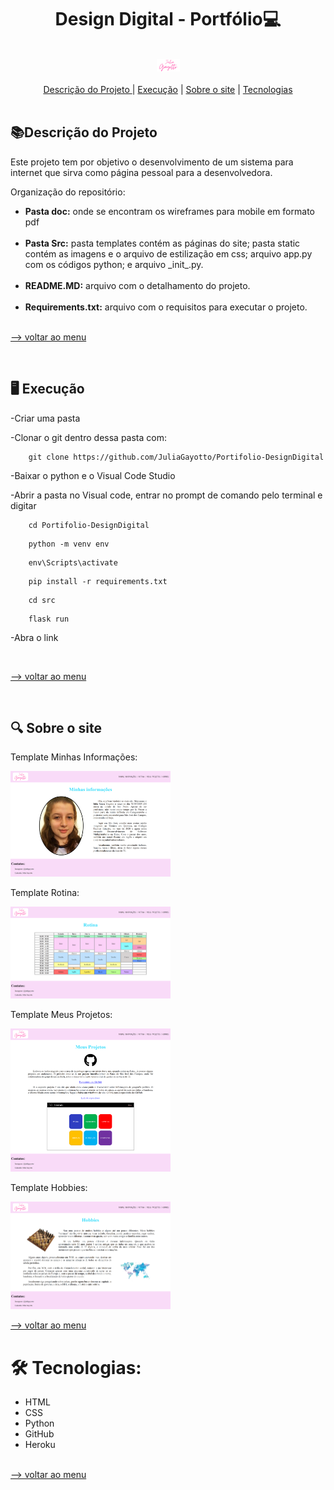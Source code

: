 <h1 align="center">Design Digital - Portfólio💻</h1>

<br>
<div align='center'>
<img src="Src\static\imagens\logo.png" style="zoom:25%;"/>
</div>
<br>

<div align='center'> <a href='#-descrição-do-projeto-'>Descrição do Projeto </a> |  <a href='#-execução-'>Execução</a> | <a href='#-sobre-o-site-'>Sobre o site</a> | <a href='#-tecnologias'>Tecnologias</a> </div>

<br>

<h2> 📚Descrição do Projeto </h2>
<p> Este projeto tem por objetivo o desenvolvimento de um sistema para internet que sirva como página pessoal para a desenvolvedora.</p> 
<p>Organização do repositório:</p>
<ul>
    <li><strong>Pasta doc:</strong> onde se encontram os wireframes para mobile em formato pdf </li>
    <br>
     <li><strong>Pasta Src:</strong> pasta templates contém as páginas do site; pasta static contém as imagens e o arquivo de estilização em css; arquivo app.py com os códigos python; e arquivo _init_.py.</li>
    <br>
    <li><strong>README.MD:</strong> arquivo com o detalhamento do projeto.</li>
    <br>
    <li><strong>Requirements.txt:</strong> arquivo com o requisitos para executar o projeto.</li>
</ul>


<br><a href="#Design-Digital---Portfólio">--> voltar ao menu</a>

<br>

<h2>🖥 Execução </h2>

-Criar uma pasta

-Clonar o git dentro dessa pasta com:

```console 
	git clone https://github.com/JuliaGayotto/Portifolio-DesignDigital
```

-Baixar o python e o Visual Code Studio 

-Abrir a pasta no Visual code, entrar no prompt de comando pelo terminal e digitar 

```console 
	cd Portifolio-DesignDigital
```

```console 
	python -m venv env
```

```console 
	env\Scripts\activate
```

```console 
	pip install -r requirements.txt
```

```console 
	cd src
```

```console 
	flask run
```

-Abra o link

<br>

<a href="#Design-Digital---Portfólio">--> voltar ao menu</a>

<br>

<h2>🔍 Sobre o site </h2>

Template Minhas Informações:

<img src="src\static\imagens\minhas_informacoes.png" style="zoom:25%;" >

Template Rotina:

<img src="src\static\imagens\rotina.png" style="zoom:25%;" >

Template Meus Projetos:

<img src="src\static\imagens\meus_projetos.png" style="zoom:25%;" >

Template Hobbies:

<img src="src\static\imagens\hobbies.png" style="zoom:25%;" >

<br>

<a href="#Design-Digital---Portfólio">--> voltar ao menu</a>



<h1>🛠 Tecnologias:</h1>

<ul>
    <li> HTML</li>
    <li> CSS</li>
    <li> Python</li>
    <li> GitHub</li>
    <li> Heroku</li>
</ul>

<br><a href="#-grupo-5---braziliantech"><a href="#Design-Digital---Portfólio">--> voltar ao menu</a></a>







